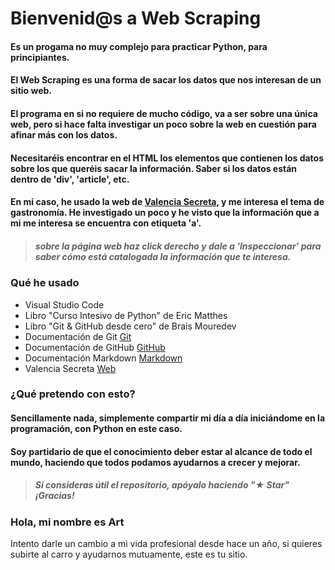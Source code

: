 # Bienvenid@s a Web Scraping

#### Es un progama no muy complejo para practicar Python, para principiantes.

#### El Web Scraping es una forma de sacar los datos que nos interesan de un sitio web.
#### El programa en si no requiere de mucho código, va a ser sobre una única web, pero si hace falta investigar un poco sobre la web en cuestión para afinar más con los datos.
#### Necesitaréis encontrar en el HTML los elementos que contienen los datos sobre los que queréis sacar la información. Saber si los datos están dentro de \'div', \'article', etc.
#### En mi caso, he usado la web de [Valencia Secreta](https://valenciasecreta.com), y me interesa el tema de gastronomía. He investigado un poco y he visto que la información que a mi me interesa se encuentra con etiqueta \'a'.

> ##### sobre la página web haz click derecho y dale a 'Inspeccionar' para saber cómo está catalogada la información que te interesa.


### Qué he usado

 - Visual Studio Code
 - Libro "Curso Intesivo de Python" de Eric Matthes
 - Libro "Git & GitHub desde cero" de Brais Mouredev
 - Documentación de Git [Git](https://git-scm.com)
 - Documentación de GitHub [GitHub](https://docs.github.com/es)
 - Documentación Markdown [Markdown](https://markdown.es)
 - Valencia Secreta [Web](https://valenciasecreta.com)

### ¿Qué pretendo con esto?

#### Sencillamente nada, simplemente compartir mi día a día iniciándome en la programación, con Python en este caso. 
#### Soy partidario de que el conocimiento deber estar al alcance de todo el mundo, haciendo que todos podamos ayudarnos a crecer y mejorar.

> ##### Si consideras útil el repositorio, apóyalo haciendo "★ Star" ¡Gracias!

### Hola, mi nombre es Art

Intento darle un cambio a mi vida profesional desde hace un año, si quieres subirte al carro y ayudarnos mutuamente, este es tu sitio.
